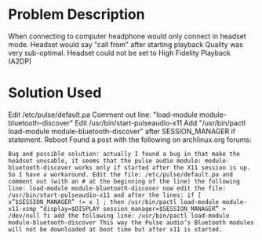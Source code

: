 # Problem Description
When connecting to computer headphone would only connect in headset mode.
Headset would say "call from" after starting playback
Quality was very sub-optimal. Headset could not be set to High Fidelity Playback (A2DP)
# Solution Used
Edit /etc/pulse/default.pa
Comment out line: "load-module module-bluetooth-discover"
Edit /usr/bin/start-pulseaudio-x11
Add "/usr/bin/pactl load-module module-bluetooth-discover" after SESSION_MANAGER if statement.
Reboot
Found a post with the following on archlinux.org forums:

`Bug and possible solution: actually I found a bug in that make the headset unusable, it seems that the pulse audio module: module-bluetooth-discover works only if started after the X11 session is up. So I have a workaround.
Edit the file:
/etc/pulse/default.pa
and comment out (with an # at the beginning of the line) the following line:
load-module module-bluetooth-discover
now edit the file:
/usr/bin/start-pulseaudio-x11
and after the lines:
   if [ x”$SESSION_MANAGER” != x ] ; then
           /usr/bin/pactl load-module module-x11-xsmp “display=$DISPLAY session_manager=$SESSION_MANAGER” > /dev/null
		       fi
			   add the following line:
			       /usr/bin/pactl load-module module-bluetooth-discover
				   This way the Pulse audio’s Bluetooth modules will not be downloaded at boot time but after x11 is started.`
